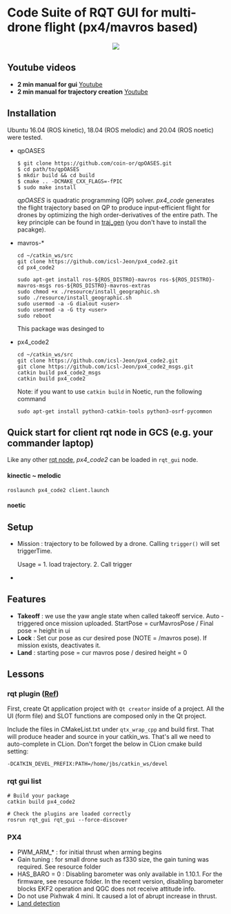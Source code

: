 # Code Suite of RQT GUI for multi-drone flight (px4/mavros based)


<p align = "center">
<img src= "https://github.com/icsl-Jeon/px4_code2/blob/master/img/intro.gif">
</p> 

## Youtube videos 

* **2 min manual for gui** [Youtube](https://www.youtube.com/watch?v=-kpmBBiJndk&t=51s)
* **2 min manual for trajectory creation** [Youtube](https://www.youtube.com/watch?v=-kpmBBiJndk&t=51s)


## Installation 

Ubuntu 16.04 (ROS kinetic), 18.04 (ROS melodic) and 20.04 (ROS noetic) were tested. 
  

* qpOASES

  ```
  $ git clone https://github.com/coin-or/qpOASES.git
  $ cd path/to/qpOASES
  $ mkdir build && cd build
  $ cmake .. -DCMAKE_CXX_FLAGS=-fPIC
  $ sudo make install
  ```
  *qpOASES* is quadratic programming (QP) solver. *px4_code* generates the flight trajectory based on QP to produce input-efficient flight for drones by optimizing the high order-derivatives of the entire path. The key principle can be found in [traj_gen](https://github.com/icsl-Jeon/traj_gen) (you don't have to install the pacakge).   
  

* mavros-*
  ```
  cd ~/catkin_ws/src
  git clone https://github.com/icsl-Jeon/px4_code2.git
  cd px4_code2
  ```
  ```
  sudo apt-get install ros-${ROS_DISTRO}-mavros ros-${ROS_DISTRO}-mavros-msgs ros-${ROS_DISTRO}-mavros-extras 
  sudo chmod +x ./resource/install_geographic.sh 
  sudo ./resource/install_geographic.sh
  sudo usermod -a -G dialout <user>
  sudo usermod -a -G tty <user>
  sudo reboot
  ```
  This package was desinged to    
  
* px4_code2
  ```
  cd ~/catkin_ws/src
  git clone https://github.com/icsl-Jeon/px4_code2.git
  git clone https://github.com/icsl-Jeon/px4_code2_msgs.git
  catkin build px4_code2_msgs
  catkin build px4_code2
  ```
  Note: if you want to use `catkin build` in Noetic, run the following command
  ```
  sudo apt-get install python3-catkin-tools python3-osrf-pycommon
  ```

## Quick start for client rqt node in GCS (e.g. your commander laptop)

Like any other [rqt node](http://wiki.ros.org/rqt), *px4_code2* can be loaded in `rqt_gui` node.


#### kinectic ~ melodic 

```
roslaunch px4_code2 client.launch 
```

#### noetic 



## Setup 

* Mission : trajectory to be followed by a drone. Calling `trigger()` will set triggerTime.

  Usage = 1. load trajectory. 2. Call trigger 

*  

## Features



* **Takeoff** : we use the yaw angle state when called takeoff service. Auto - triggered once mission uploaded.  StartPose = curMavrosPose  / Final pose = height in ui 
* **Lock** : Set cur pose as cur desired pose (NOTE = /mavros pose).  If mission exists, deactivates it.  
* **Land** : starting pose = cur mavros pose / desired height = 0 





## Lessons 

### rqt plugin ([Ref](https://fjp.at/ros/rqt-turtle/))

First, create Qt application project with `Qt creator` inside of a project. All the UI (form file) and SLOT functions are composed only in the Qt project.  

Include the files in CMakeList.txt under `qtx_wrap_cpp` and build first. That will produce header and source in your catkin_ws. That's all we need to auto-complete in CLion.  Don't forget the below in CLion cmake build setting: 

```
-DCATKIN_DEVEL_PREFIX:PATH=/home/jbs/catkin_ws/devel
```


### rqt gui list 
```
# Build your package 
catkin build px4_code2

# Check the plugins are loaded correctly
rosrun rqt_gui rqt_gui --force-discover

```

### PX4 

* PWM_ARM_* : for initial thrust when arming begins
* Gain tuning : for small drone such as f330 size, the gain tuning was required. See resource folder  
* HAS_BARO = 0 : Disabling barometer was only available in 1.10.1. For the firmware, see resource folder. 
  In the recent version, disabling barometer blocks EKF2 operation and QGC does not receive attitude info.
* Do not use Pixhwak 4 mini. It caused a lot of abrupt increase in thrust.   
* [Land detection](https://docs.px4.io/master/en/advanced_config/land_detector.html#land-detector-states) 
